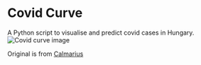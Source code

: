 # Covid Curve
A Python script to visualise and predict covid cases in Hungary.
![Covid curve image](https://i.imgur.com/zOYZUgg.png)

Original is from [Calmarius](https://github.com/Calmarius)